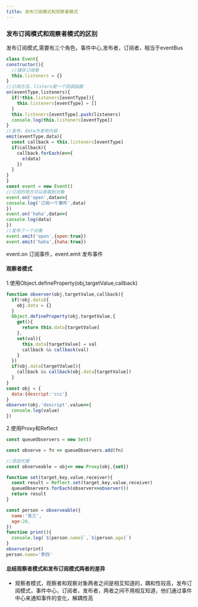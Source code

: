 ```yaml
---
title: 发布订阅模式和观察者模式
---
```

### 发布订阅模式和观察者模式的区别
  发布订阅模式,需要有三个角色，事件中心,发布者，订阅者，相当于eventBus
  ```javascript
  class Event{
  constructor(){
    //储存订阅者
    this.listeners = {}
  }
  //订阅方法，listern是一个回调函数
  on(eventType,listeners){
    if(!this.listeners[eventType]){
      this.listeners[eventType] = []
    }
    this.listeners[eventType].push(listeners)
    console.log(this.listeners[eventType])
  }
  //发布，data为发布内容
  emit(eventType,data){
    const callback = this.listeners[eventType]
    if(callback){
      callback.forEach(e=>{
        e(data)
      })
    }
  }
}
const event = new Event()
//订阅的地方可以获取到对象
event.on('open',data=>{
  console.log('订阅一个事件',data)
})
event.on('haha',data=>{
  console.log(data)
})
//发布了一个对象
event.emit('open',{open:true})
event.emit('haha',{haha:true})
```
event.on 订阅事件，event.emit 发布事件

#### 观察者模式
1.使用Object.defineProperty(obj,targetValue,callback)
```javascript
function observer(obj,targetValue,callback){
  if(!obj.data){
    obj.data = {}
  }
  Object.defineProperty(obj,targetValue,{
    get(){
      return this.data[targetValue]
    },
    set(val){
      this.data[targetValue] = val
      callback && callback(val)
    }
  })
  if(obj.data[targetValue]){
    callback && callback(obj.data[targetValue])
  }
}
const obj = {
  data:{descript:'ccc'}
}
observer(obj,'descript',value=>{
  console.log(value)
})
```
2.使用Proxy和Reflect
```javascript
const queueObservers = new Set()

const observe = fn => queueObservers.add(fn)

//添加代理
const observeable = obj=> new Proxy(obj,{set})

function set(target,key,value,receiver){
  const result = Reflect.set(target,key,value,receiver)
  queueObservers.forEach(observer=>observer())
  return result
}

const person = observeable({
  name:'张三',
  age:20,
})
function print(){
  console.log(`${person.name}`,`${person.age}`)
}
observe(print)
person.name='李四'
```

#### 总结观察者模式和发布订阅模式两者的差异
* 观察者模式，观察者和观察对象两者之间是相互知道的，耦和性较高，发布订阅模式，事件中心，订阅者，发布者，两者之间不用相互知道，他们通过事件中心来通知事件的变化，解耦性高
